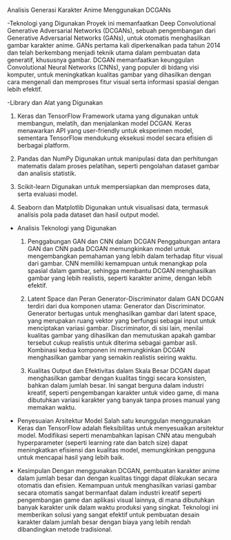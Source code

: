 Analisis Generasi Karakter Anime Menggunakan DCGANs

-Teknologi yang Digunakan
Proyek ini memanfaatkan Deep Convolutional Generative Adversarial Networks (DCGANs), sebuah pengembangan dari Generative Adversarial Networks (GANs), untuk otomatis menghasilkan gambar karakter anime. GANs        pertama kali diperkenalkan pada tahun 2014 dan telah berkembang menjadi teknik utama dalam pembuatan data generatif, khususnya gambar. DCGAN memanfaatkan keunggulan Convolutional Neural Networks (CNNs), yang      populer di bidang visi komputer, untuk meningkatkan kualitas gambar yang dihasilkan dengan cara mengenali dan memproses fitur visual serta informasi spasial dengan lebih efektif.

-Library dan Alat yang Digunakan
  1. Keras dan TensorFlow
     Framework utama yang digunakan untuk membangun, melatih, dan menjalankan model DCGAN. Keras menawarkan API yang user-friendly untuk eksperimen model, sementara TensorFlow mendukung eksekusi model secara           efisien di berbagai platform.

  2. Pandas dan NumPy
     Digunakan untuk manipulasi data dan perhitungan matematis dalam proses pelatihan, seperti pengolahan dataset gambar dan analisis statistik.

  3. Scikit-learn
     Digunakan untuk mempersiapkan dan memproses data, serta evaluasi model.

  4. Seaborn dan Matplotlib
     Digunakan untuk visualisasi data, termasuk analisis pola pada dataset dan hasil output model.

- Analisis Teknologi yang Digunakan
  1. Penggabungan GAN dan CNN dalam DCGAN
     Penggabungan antara GAN dan CNN pada DCGAN memungkinkan model untuk mengembangkan pemahaman yang lebih dalam terhadap fitur visual dari gambar. CNN memiliki kemampuan untuk menangkap pola spasial dalam            gambar, sehingga membantu DCGAN menghasilkan gambar yang lebih realistis, seperti karakter anime, dengan lebih efektif.

  2. Latent Space dan Peran Generator-Discriminator dalam GAN
     DCGAN terdiri dari dua komponen utama: Generator dan Discriminator. Generator bertugas untuk menghasilkan gambar dari latent space, yang merupakan ruang vektor yang berfungsi sebagai input untuk menciptakan       variasi gambar. Discriminator, di sisi lain, menilai kualitas gambar yang dihasilkan dan memutuskan apakah gambar tersebut cukup realistis untuk diterima sebagai gambar asli. Kombinasi kedua komponen ini          memungkinkan DCGAN menghasilkan gambar yang semakin realistis seiring waktu.

  3. Kualitas Output dan Efektivitas dalam Skala Besar
     DCGAN dapat menghasilkan gambar dengan kualitas tinggi secara konsisten, bahkan dalam jumlah besar. Ini sangat berguna dalam industri kreatif, seperti pengembangan karakter untuk video game, di mana               dibutuhkan variasi karakter yang banyak tanpa proses manual yang memakan waktu.

- Penyesuaian Arsitektur Model
  Salah satu keunggulan menggunakan Keras dan TensorFlow adalah fleksibilitas untuk menyesuaikan arsitektur model. Modifikasi seperti menambahkan lapisan CNN atau mengubah hyperparameter (seperti learning rate      dan batch size) dapat meningkatkan efisiensi dan kualitas model, memungkinkan pengguna untuk mencapai hasil yang lebih baik.

- Kesimpulan
  Dengan menggunakan DCGAN, pembuatan karakter anime dalam jumlah besar dan dengan kualitas tinggi dapat dilakukan secara otomatis dan efisien. Kemampuan untuk menghasilkan variasi gambar secara otomatis sangat     bermanfaat dalam industri kreatif seperti pengembangan game dan aplikasi visual lainnya, di mana dibutuhkan banyak karakter unik dalam waktu produksi yang singkat. Teknologi ini memberikan solusi yang sangat      efektif untuk pembuatan desain karakter dalam jumlah besar dengan biaya yang lebih rendah dibandingkan metode tradisional.
